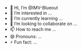 - 👋 Hi, I’m @IMV-Blueout
- 👀 I’m interested in ...
- 🌱 I’m currently learning ...
- 💞️ I’m looking to collaborate on ...
- 📫 How to reach me ...
- 😄 Pronouns: ...
- ⚡ Fun fact: ...

<!---
IMV-Blueout/IMV-Blueout is a ✨ special ✨ repository because its `README.md` (this file) appears on your GitHub profile.
You can click the Preview link to take a look at your changes.
--->
